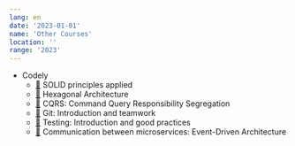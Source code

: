 ```yaml
---
lang: en
date: '2023-01-01'
name: 'Other Courses'
location: ''
range: '2023'
---
```


- Codely
  - [📄](/other_courses/codely/principios-solid-aplicados.pdf) SOLID principles applied
  - [📄](/other_courses/codely/arquitectura-hexagonal.pdf) Hexagonal Architecture
  - [📄](/other_courses/codely/cqrs-command-query-responsibility-segregation.pdf) CQRS: Command Query Responsibility Segregation
  - [📄](/other_courses/codely/git-introduccion-y-trabajo-en-equipo.pdf) Git: Introduction and teamwork
  - [📄](/other_courses/codely/testing-introduccion-y-buenas-practicas.pdf) Testing: Introduction and good practices
  - [📄](/other_courses/codely/comunicacion-entre-microservicios-event-driven-architecture.pdf) Communication between microservices: Event-Driven Architecture
